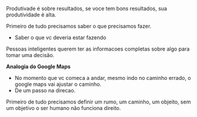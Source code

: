 Produtivade é sobre resultados, se voce tem bons resultados, sua produtividade é alta. 

Primeiro de tudo precisamos saber o que precisamos fazer. 
- Saber o que vc deveria estar fazendo 

Pessoas inteligentes querem ter as informacoes completas sobre algo para tomar uma decisão. 

**Analogia do Google Maps**
- No momento que vc comeca a andar, mesmo indo no caminho errado, o google maps vai ajustar o caminho. 
- De um passo na direcao. 

Primeiro de tudo precisamos definir um rumo, um caminho, um objeito, sem um objetivo o ser humano não funciona direito.


